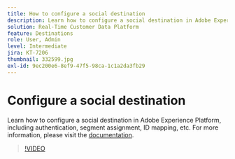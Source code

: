 ```yaml
---
title: How to configure a social destination
description: Learn how to configure a social destination in Adobe Experience Platform, including authentication, segment assignment, ID mapping, etc.
solution: Real-Time Customer Data Platform
feature: Destinations
role: User, Admin
level: Intermediate
jira: KT-7206
thumbnail: 332599.jpg
exl-id: 9ec200e6-8ef9-47f5-98ca-1c1a2da3fb29
---
```

# Configure a social destination

Learn how to configure a social destination in Adobe Experience Platform, including authentication, segment assignment, ID mapping, etc. For more information, please visit the [documentation](https://experienceleague.adobe.com/docs/experience-platform/destinations/catalog/social/overview.html).

>[!VIDEO](https://video.tv.adobe.com/v/332599/?learn=on&enablevpops)


